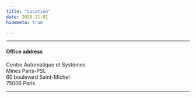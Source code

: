 ```yaml
---
title: "Location"
date: 2025-11-01
hidemeta: true

---
```


---

#### Office address

Centre Automatique et Systèmes<br>
Mines Paris-PSL<br>
60 boulevard Saint-Michel<br>
75006 Paris

---

